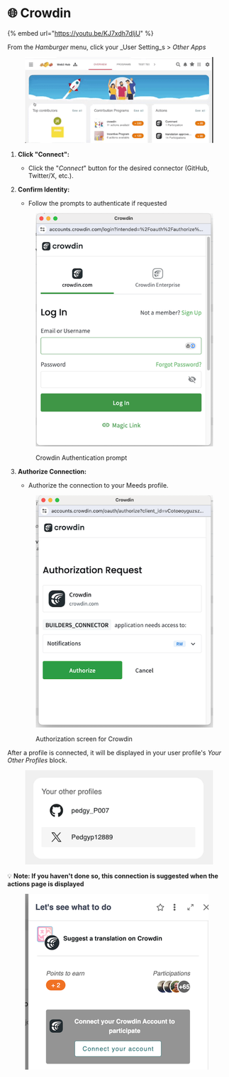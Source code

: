 # 🌐 Crowdin

{% embed url="https://youtu.be/KJ7xdh7dIjU" %}

From the  _Hamburger_ menu,  click your _User Setting_s > _Other Apps_

<figure><img src="../../.gitbook/assets/open-other-apps.gif" alt=""><figcaption></figcaption></figure>

1. **Click "Connect":**
   * Click the "_Connect_" button for the desired connector (GitHub, Twitter/X, etc.).
2.  **Confirm Identity:**

    * Follow the prompts to authenticate if requested

    <figure><img src="../../.gitbook/assets/crowdin-authenticate1.png" alt=""><figcaption><p>Crowdin Authentication prompt</p></figcaption></figure>
3.  **Authorize Connection:**

    * Authorize the connection to your Meeds profile.&#x20;



    <figure><img src="../../.gitbook/assets/crowdin-authorize.png" alt=""><figcaption><p>Authorization screen for Crowdin</p></figcaption></figure>

After a profile is connected, it will be displayed in your user profile's _Your Other Profiles_ block.

<figure><img src="../../.gitbook/assets/your-other-profiles.png" alt=""><figcaption></figcaption></figure>

:bulb: **Note: If you haven't done so, this connection is suggested when the actions page is displayed**

<figure><img src="../../.gitbook/assets/crowdin-action-prompt.png" alt=""><figcaption></figcaption></figure>
